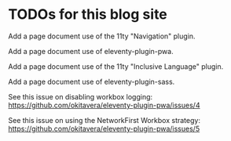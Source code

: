# TODOs for this blog site

Add a page document use of the 11ty "Navigation" plugin.

Add a page document use of eleventy-plugin-pwa.

Add a page document use of the 11ty "Inclusive Language" plugin.

Add a page document use of eleventy-plugin-sass.

See this issue on disabling workbox logging:
<https://github.com/okitavera/eleventy-plugin-pwa/issues/4>

See this issue on using the NetworkFirst Workbox strategy:
<https://github.com/okitavera/eleventy-plugin-pwa/issues/5>
